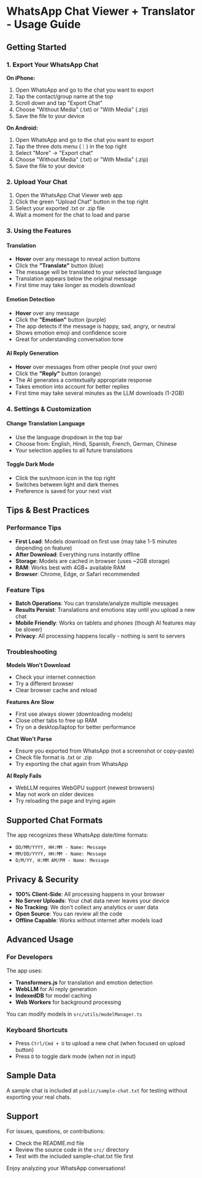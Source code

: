# WhatsApp Chat Viewer + Translator - Usage Guide

## Getting Started

### 1. Export Your WhatsApp Chat

**On iPhone:**
1. Open WhatsApp and go to the chat you want to export
2. Tap the contact/group name at the top
3. Scroll down and tap "Export Chat"
4. Choose "Without Media" (.txt) or "With Media" (.zip)
5. Save the file to your device

**On Android:**
1. Open WhatsApp and go to the chat you want to export
2. Tap the three dots menu (⋮) in the top right
3. Select "More" → "Export chat"
4. Choose "Without Media" (.txt) or "With Media" (.zip)
5. Save the file to your device

### 2. Upload Your Chat

1. Open the WhatsApp Chat Viewer web app
2. Click the green "Upload Chat" button in the top right
3. Select your exported .txt or .zip file
4. Wait a moment for the chat to load and parse

### 3. Using the Features

#### Translation
- **Hover** over any message to reveal action buttons
- Click the **"Translate"** button (blue)
- The message will be translated to your selected language
- Translation appears below the original message
- First time may take longer as models download

#### Emotion Detection
- **Hover** over any message
- Click the **"Emotion"** button (purple)
- The app detects if the message is happy, sad, angry, or neutral
- Shows emotion emoji and confidence score
- Great for understanding conversation tone

#### AI Reply Generation
- **Hover** over messages from other people (not your own)
- Click the **"Reply"** button (orange)
- The AI generates a contextually appropriate response
- Takes emotion into account for better replies
- First time may take several minutes as the LLM downloads (1-2GB)

### 4. Settings & Customization

#### Change Translation Language
- Use the language dropdown in the top bar
- Choose from: English, Hindi, Spanish, French, German, Chinese
- Your selection applies to all future translations

#### Toggle Dark Mode
- Click the sun/moon icon in the top right
- Switches between light and dark themes
- Preference is saved for your next visit

## Tips & Best Practices

### Performance Tips
- **First Load**: Models download on first use (may take 1-5 minutes depending on feature)
- **After Download**: Everything runs instantly offline
- **Storage**: Models are cached in browser (uses ~2GB storage)
- **RAM**: Works best with 4GB+ available RAM
- **Browser**: Chrome, Edge, or Safari recommended

### Feature Tips
- **Batch Operations**: You can translate/analyze multiple messages
- **Results Persist**: Translations and emotions stay until you upload a new chat
- **Mobile Friendly**: Works on tablets and phones (though AI features may be slower)
- **Privacy**: All processing happens locally - nothing is sent to servers

### Troubleshooting

**Models Won't Download**
- Check your internet connection
- Try a different browser
- Clear browser cache and reload

**Features Are Slow**
- First use always slower (downloading models)
- Close other tabs to free up RAM
- Try on a desktop/laptop for better performance

**Chat Won't Parse**
- Ensure you exported from WhatsApp (not a screenshot or copy-paste)
- Check file format is .txt or .zip
- Try exporting the chat again from WhatsApp

**AI Reply Fails**
- WebLLM requires WebGPU support (newest browsers)
- May not work on older devices
- Try reloading the page and trying again

## Supported Chat Formats

The app recognizes these WhatsApp date/time formats:
- `DD/MM/YYYY, HH:MM - Name: Message`
- `MM/DD/YYYY, HH:MM - Name: Message`
- `D/M/YY, H:MM AM/PM - Name: Message`

## Privacy & Security

- **100% Client-Side**: All processing happens in your browser
- **No Server Uploads**: Your chat data never leaves your device
- **No Tracking**: We don't collect any analytics or user data
- **Open Source**: You can review all the code
- **Offline Capable**: Works without internet after models load

## Advanced Usage

### For Developers

The app uses:
- **Transformers.js** for translation and emotion detection
- **WebLLM** for AI reply generation
- **IndexedDB** for model caching
- **Web Workers** for background processing

You can modify models in `src/utils/modelManager.ts`

### Keyboard Shortcuts
- Press `Ctrl/Cmd + U` to upload a new chat (when focused on upload button)
- Press `D` to toggle dark mode (when not in input)

## Sample Data

A sample chat is included at `public/sample-chat.txt` for testing without exporting your real chats.

## Support

For issues, questions, or contributions:
- Check the README.md file
- Review the source code in the `src/` directory
- Test with the included sample-chat.txt file first

Enjoy analyzing your WhatsApp conversations!
